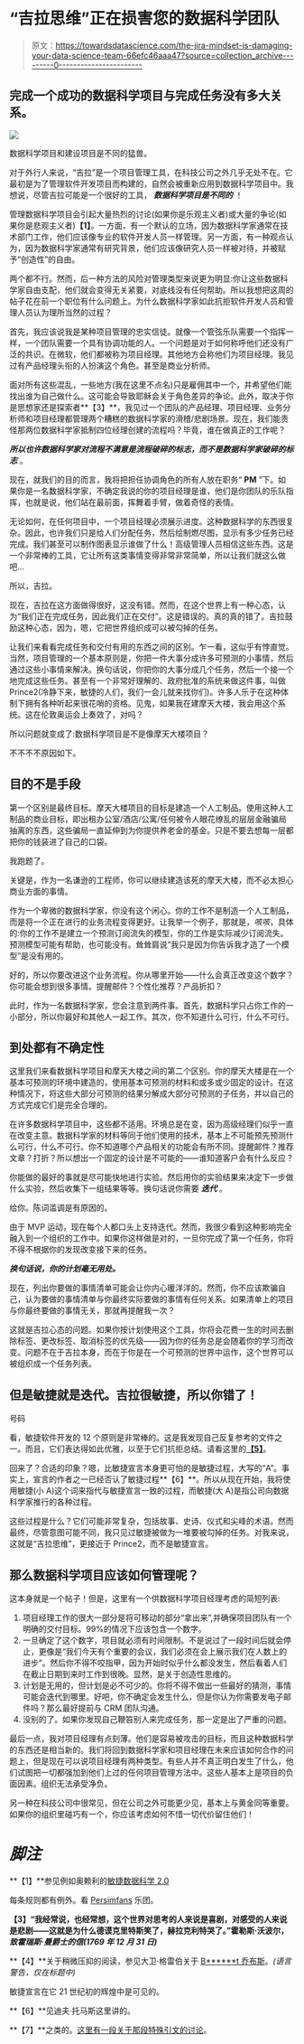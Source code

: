 # “吉拉思维”正在损害您的数据科学团队

> 原文：<https://towardsdatascience.com/the-jira-mindset-is-damaging-your-data-science-team-66efc46aaa47?source=collection_archive---------0----------------------->

## 完成一个成功的数据科学项目与完成任务没有多大关系。

![](img/609cafa0ed3fb0104433c5d191468ede.png)

数据科学项目和建设项目是不同的猛兽。

对于外行人来说，“吉拉”是一个项目管理工具，在科技公司之外几乎无处不在。它最初是为了管理软件开发项目而构建的，自然会被重新应用到数据科学项目中。我想说，尽管吉拉可能是一个很好的工具， ***数据科学项目是不同的*** ！

管理数据科学项目会引起大量热烈的讨论(如果你是乐观主义者)或大量的争论(如果你是悲观主义者)**【1】**。一方面，有一个默认的立场，因为数据科学家通常在技术部门工作，他们应该像专业的软件开发人员一样管理。另一方面，有一种观点认为，因为数据科学家通常有研究背景，他们应该像研究人员一样被对待，并被赋予“创造性”的自由。

两个都不行。然而，后一种方法的风险对管理类型来说更为明显:你让这些数据科学家自由支配，他们就会变得无关紧要，对底线没有任何帮助。所以我想把这周的帖子花在前一个职位有什么问题上。为什么数据科学家如此抗拒软件开发人员和管理人员认为理所当然的过程？

首先，我应该说我是某种项目管理的忠实信徒。就像一个管弦乐队需要一个指挥一样，一个团队需要一个具有协调功能的人。一个问题是对于如何称呼他们还没有广泛的共识。在微软，他们都被称为项目经理。其他地方会称他们为项目经理。我见过有产品经理头衔的人扮演这个角色。甚至是商业分析师。

面对所有这些混乱，一些地方(我在这里不点名)只是雇佣其中一个，并希望他们能找出谁为自己做什么。这可能会导致耶稣会关于角色差异的争论。此外，取决于你是思想家还是探索者**【3】**，我见过一个团队的产品经理、项目经理、业务分析师和项目经理都管理两个糟糕的数据科学家的滑稽/悲剧场景。现在，我们能责怪那两位数据科学家抵制四位经理创建的流程吗？毕竟，谁在做真正的工作呢？

***所以也许数据科学家对流程不满意是流程破碎的标志，而不是数据科学家破碎的标志*** 。

现在，就我们的目的而言，我将把担任协调角色的所有人放在职务“ **PM** ”下。如果你是一名数据科学家，不确定我说的你的项目经理是谁，他们是你团队的乐队指挥，也就是说，他们站在最前面，挥舞着手臂，做着奇怪的表情。

无论如何，在任何项目中，一个项目经理必须展示进度。这种数据科学的东西很复杂。因此，也许我们只是给人们分配任务，然后绘制燃尽图，显示有多少任务已经完成。我们甚至可以制作图表显示谁做了什么！高级管理人员相信这些东西。这是一个非常棒的工具，它让所有这类事情变得非常非常简单，所以让我们就这么做吧…

所以，吉拉。

现在，吉拉在这方面做得很好，这没有错。然而，在这个世界上有一种心态，认为“我们正在完成任务，因此我们正在交付”。这是错误的。真的真的错了。吉拉鼓励这种心态，因为，嗯，它把世界组织成可以被勾掉的任务。

让我们来看看完成任务和交付有用的东西之间的区别。乍一看，这似乎有悖直觉。当然，项目管理的一个基本原则是，你把一件大事分成许多可预测的小事情，然后通过这些小事情来解决。换句话说，你把你的大事分成几个任务，然后一个接一个地完成这些任务。甚至有一个非常好理解的、政府批准的系统来做这件事，叫做 Prince2(冷静下来，敏捷的人们，我们一会儿就来找你们)。许多人乐于在这种体制下拥有各种听起来很花哨的资格。见鬼，如果我在建摩天大楼，我会用这个系统。这在伦敦奥运会上奏效了，对吗？

所以问题就变成了:数据科学项目是不是像摩天大楼项目？

不不不不原因如下。

## 目的不是手段

第一个区别是最终目标。摩天大楼项目的目标是建造一个人工制品。使用这种人工制品的商业目标，即出租办公室/酒店/公寓/任何被令人眼花缭乱的层层金融骗局抽离的东西，这些骗局一直延伸到为你提供养老金的基金。只是不要去想每一层都把你的钱装进了自己的口袋。

我跑题了。

关键是，作为一名谦逊的工程师，你可以继续建造该死的摩天大楼，而不必太担心商业方面的事情。

作为一个卑微的数据科学家，你没有这个闲心。你的工作不是制造一个人工制品，而是将一个正在进行的业务流程变得更好。让我举一个例子，那就是，*咳咳*，具体的:你的工作不是建立一个预测订阅流失的模型，你的工作是实际减少订阅流失。预测模型可能有帮助，也可能没有。耸耸肩说“我只是因为你告诉我才造了一个模型”是没有用的。

好的，所以你要改进这个业务流程。你从哪里开始——什么会真正改变这个数字？你可能会想到很多事情。提醒邮件？个性化推荐？产品折扣？

此时，作为一名数据科学家，您会注意到两件事。首先，数据科学只占你工作的一小部分，所以你最好和其他人一起工作。其次，你不知道什么可行，什么不可行。

## 到处都有不确定性

这里我们来看数据科学项目和摩天大楼之间的第二个区别。你的摩天大楼是在一个基本可预测的环境中建造的，使用基本可预测的材料和或多或少固定的设计。在这种情况下，将这些大部分可预测的结果分解成大部分可预测的子任务，并以自己的方式完成它们是完全合理的。

在许多数据科学项目中，这些都不适用。环境总是在变，因为高级经理们似乎一直在改变主意。数据科学家的材料等同于他们使用的技术，基本上不可能预先预测什么可行，什么不可行。你不知道哪个产品相关的功能会有所不同。提醒邮件？推荐文章？打折？所以想出一个固定的设计是不可能的——谁知道客户会有什么反应？

你能做的最好的事就是尽可能快地进行实验。然后用你的实验结果来决定下一步做什么实验，然后收集下一组结果等等。换句话说你需要 ***迭代*** 。

给你。陈词滥调是有原因的。

由于 MVP 运动，现在每个人都口头上支持迭代。然而，我很少看到这种影响完全融入到一个组织的工作中。如果你这样做是对的，一旦你完成了第一个任务，你将不得不根据你的发现改变接下来的任务。

***换句话说，你的计划毫无用处。***

现在，列出你要做的事情清单可能会让你内心暖洋洋的。然而，你不应该欺骗自己，认为要做的事情清单与你最终实际要做的事情有任何关系。如果清单上的项目与你最终要做的事情无关，那就再提醒我一次？

这就是吉拉心态的问题。如果你按计划使用这个工具，你将会花费一生的时间去删除标签、更改标签、取消标签的优先级——因为你的任务总是会随着你的学习而改变。问题不在于吉拉本身，而在于你是在一个可预测的世界中运作，这个世界可以被组织成一个任务列表。

## 但是敏捷就是迭代。吉拉很敏捷，所以你错了！

号码

看，敏捷软件开发的 12 个原则是非常棒的。这是我发现自己反复参考的文件之一。而且，它们表达得如此优雅，以至于它们抗拒总结。请看这里的[**【5】**](https://agilemanifesto.org/principles.html)。

回来了？合适的印象？嗯，比敏捷宣言本身更可怕的是敏捷过程，大写的“A”。事实上，宣言的作者之一已经否认了敏捷过程**【6】**。所以从现在开始，我将使用敏捷(小 A)这个词来指代与敏捷宣言一致的过程，而敏捷(大 A)是指公司向数据科学家推行的各种过程。

这些过程是什么？它们可能非常复杂，包括故事、史诗、仪式和尖峰的术语。然而最终，尽管意图可能不同，我只见过敏捷被做为一堆要被勾掉的任务。对我来说，这就是“吉拉思维”，更接近于 Prince2，而不是敏捷宣言。

## 那么数据科学项目应该如何管理呢？

这本身就是一个帖子！但是，这里有一个供数据科学项目经理考虑的简短列表:

1.  项目经理工作的很大一部分是将可移动的部分“拿出来”,并确保项目团队有一个明确的交付目标。99%的情况下应该包含一个数字。
2.  一旦确定了这个数字，项目就必须有时间限制。不是说过了一段时间后就会停止，更像是“我们今天有个重要的会议，我们必须在会上展示我们在人数上的进步”。然后你不得不咬指甲，因为开始时似乎什么都没发生，然后看着人们在截止日期到来时工作到很晚。显然，是关于创造性思维的。
3.  计划是无用的，但计划是必不可少的。你将不得不做出一些最好的猜测，事情可能会迭代到哪里。好吧，你不确定会发生什么，但是你认为你需要发电子邮件吗？那么最好提前与 CRM 团队沟通。
4.  没别的了。如果你发现自己鞭笞别人来完成任务，那一定是出了严重的问题。

最后一点，我对项目经理有点刻薄。他们是容易被攻击的目标，而且这种数据科学的东西还是相当新的。我们将回到数据科学家和项目经理在未来应该如何合作的问题上，但是现在可以说项目经理有两种类型。有些人并不真正明白发生了什么，他们试图把一切都强加到他们上过的任何项目管理方法中。这些人基本上是项目的负面因素。组织无法承受净负。

另一种在科技公司中很常见，但在公司之外可能更少见，基本上与黄金同等重要。如果你的组织里碰巧有一个，你应该考虑如何不惜一切代价留住他们！

# *脚注*

**【1】**参见例如奥赖利的[敏捷数据科学 2.0](http://shop.oreilly.com/product/0636920051619.do)

每条规则都有例外。看 [Persimfans](https://www.irishtimes.com/culture/music/too-many-cooks-what-happens-when-ensembles-go-large-1.3905913) 乐团。

**【3】“我经常说，也经常想，这个世界对思考的人来说是喜剧，对感受的人来说是悲剧——这就是为什么德谟克里特斯笑了，赫拉克利特哭了。”霍勒斯·沃波尔，*致霍瑞斯·曼爵士的信(1769 年 12 月 31 日)***

**【4】**关于稍微压抑的阅读，参见大卫·格雷伯关于 [B******t 乔布斯](https://en.wikipedia.org/wiki/Bullshit_Jobs)。*(语言警告，仅在标题中)*

敏捷宣言在它 21 世纪初的辉煌中是可见的。

**【6】**见迪夫·托马斯这里讲的。

**【7】**之类的。[这里有一段关于那段特殊引文的讨论](https://quoteinvestigator.com/2017/11/18/planning/)。
